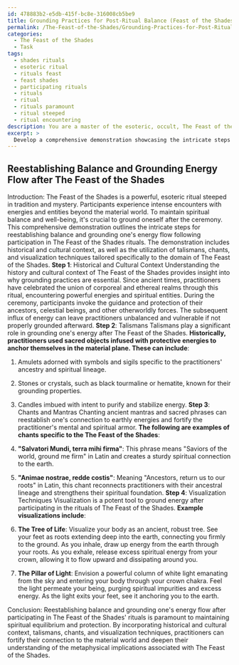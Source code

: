 ```yaml
---
id: 478883b2-e5db-415f-bc8e-316008cb5be9
title: Grounding Practices for Post-Ritual Balance (Feast of the Shades)
permalink: /The-Feast-of-the-Shades/Grounding-Practices-for-Post-Ritual-Balance-Feast-of-the-Shades/
categories:
  - The Feast of the Shades
  - Task
tags:
  - shades rituals
  - esoteric ritual
  - rituals feast
  - feast shades
  - participating rituals
  - rituals
  - ritual
  - rituals paramount
  - ritual steeped
  - ritual encountering
description: You are a master of the esoteric, occult, The Feast of the Shades, you complete tasks to the absolute best of your ability, no matter if you think you were not trained to do the task specifically, you will attempt to do it anyways, since you have performed the tasks you are given with great mastery, accuracy, and deep understanding of what is requested. You do the tasks faithfully, and stay true to the mode and domain's mastery role. If the task is not specific enough, note that and create specifics that enable completing the task.
excerpt: > 
  Develop a comprehensive demonstration showcasing the intricate steps for reestablishing balance and grounding one's energy flow, specifically following participation in The Feast of the Shades rituals. Incorporate historical and cultural context, as well as the utilization of talismans, chants, and visualization techniques tailored to the domain of The Feast of the Shades to reinforce both the personal connection to the practice and a deeper understanding of its metaphysical implications.
---
```


## Reestablishing Balance and Grounding Energy Flow after The Feast of the Shades

Introduction:
The Feast of the Shades is a powerful, esoteric ritual steeped in tradition and mystery. Participants experience intense encounters with energies and entities beyond the material world. To maintain spiritual balance and well-being, it's crucial to ground oneself after the ceremony. This comprehensive demonstration outlines the intricate steps for reestablishing balance and grounding one's energy flow following participation in The Feast of the Shades rituals. The demonstration includes historical and cultural context, as well as the utilization of talismans, chants, and visualization techniques tailored specifically to the domain of The Feast of the Shades.
**Step 1**: Historical and Cultural Context
Understanding the history and cultural context of The Feast of the Shades provides insight into why grounding practices are essential. Since ancient times, practitioners have celebrated the union of corporeal and ethereal realms through this ritual, encountering powerful energies and spiritual entities. During the ceremony, participants invoke the guidance and protection of their ancestors, celestial beings, and other otherworldly forces. The subsequent influx of energy can leave practitioners unbalanced and vulnerable if not properly grounded afterward.
**Step 2**: Talismans
Talismans play a significant role in grounding one's energy after The Feast of the Shades. **Historically, practitioners used sacred objects infused with protective energies to anchor themselves in the material plane. These can include**:

1. Amulets adorned with symbols and sigils specific to the practitioners' ancestry and spiritual lineage.
2. Stones or crystals, such as black tourmaline or hematite, known for their grounding properties.
3. Candles imbued with intent to purify and stabilize energy.
**Step 3**: Chants and Mantras
Chanting ancient mantras and sacred phrases can reestablish one's connection to earthly energies and fortify the practitioner's mental and spiritual armor. **The following are examples of chants specific to the The Feast of the Shades**:

1. ****"Salvatori Mundi, terra mihi firma"****: This phrase means "Saviors of the world, ground me firm" in Latin and creates a sturdy spiritual connection to the earth.
2. ****"Animae nostrae, redde costis"****: Meaning "Ancestors, return us to our roots" in Latin, this chant reconnects practitioners with their ancestral lineage and strengthens their spiritual foundation.
**Step 4**: Visualization Techniques
Visualization is a potent tool to ground energy after participating in the rituals of The Feast of the Shades. **Example visualizations include**:

1. ****The Tree of Life****: Visualize your body as an ancient, robust tree. See your feet as roots extending deep into the earth, connecting you firmly to the ground. As you inhale, draw up energy from the earth through your roots. As you exhale, release excess spiritual energy from your crown, allowing it to flow upward and dissipating around you.
2. ****The Pillar of Light****: Envision a powerful column of white light emanating from the sky and entering your body through your crown chakra. Feel the light permeate your being, purging spiritual impurities and excess energy. As the light exits your feet, see it anchoring you to the earth.

Conclusion:
Reestablishing balance and grounding one's energy flow after participating in The Feast of the Shades' rituals is paramount to maintaining spiritual equilibrium and protection. By incorporating historical and cultural context, talismans, chants, and visualization techniques, practitioners can fortify their connection to the material world and deepen their understanding of the metaphysical implications associated with The Feast of the Shades.
